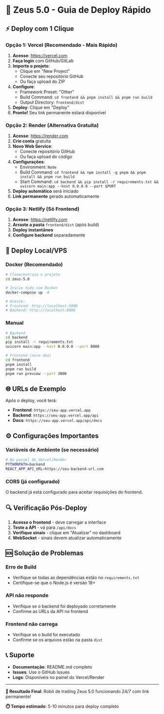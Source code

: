 # 🚀 Zeus 5.0 - Guia de Deploy Rápido

## ⚡ Deploy com 1 Clique

### Opção 1: Vercel (Recomendado - Mais Rápido)

1. **Acesse**: https://vercel.com
2. **Faça login** com GitHub/GitLab
3. **Importe o projeto**:
   - Clique em "New Project"
   - Conecte seu repositório GitHub
   - Ou faça upload do ZIP
4. **Configure**:
   - Framework Preset: "Other"
   - Build Command: `cd frontend && pnpm install && pnpm run build`
   - Output Directory: `frontend/dist`
5. **Deploy**: Clique em "Deploy"
6. **Pronto!** Seu link permanente estará disponível

### Opção 2: Render (Alternativa Gratuita)

1. **Acesse**: https://render.com
2. **Crie conta** gratuita
3. **Novo Web Service**:
   - Conecte repositório GitHub
   - Ou faça upload do código
4. **Configurações**:
   - Environment: `Node`
   - Build Command: `cd frontend && npm install -g pnpm && pnpm install && pnpm run build`
   - Start Command: `cd backend && pip install -r requirements.txt && uvicorn main:app --host 0.0.0.0 --port $PORT`
5. **Deploy automático** será iniciado
6. **Link permanente** gerado automaticamente

### Opção 3: Netlify (Só Frontend)

1. **Acesse**: https://netlify.com
2. **Arraste a pasta** `frontend/dist` (após build)
3. **Deploy instantâneo**
4. **Configure backend** separadamente

## 🔧 Deploy Local/VPS

### Docker (Recomendado)
```bash
# Clone/extraia o projeto
cd zeus-5.0

# Inicie tudo com Docker
docker-compose up -d

# Acesse:
# Frontend: http://localhost:3000
# Backend: http://localhost:8000
```

### Manual
```bash
# Backend
cd backend
pip install -r requirements.txt
uvicorn main:app --host 0.0.0.0 --port 8000

# Frontend (nova aba)
cd frontend
pnpm install
pnpm run build
pnpm run preview --port 3000
```

## 🌐 URLs de Exemplo

Após o deploy, você terá:
- **Frontend**: `https://seu-app.vercel.app`
- **Backend**: `https://seu-app.vercel.app/api`
- **Docs**: `https://seu-app.vercel.app/api/docs`

## ⚙️ Configurações Importantes

### Variáveis de Ambiente (se necessário)
```bash
# No painel do Vercel/Render
PYTHONPATH=backend
REACT_APP_API_URL=https://seu-backend-url.com
```

### CORS (já configurado)
O backend já está configurado para aceitar requisições do frontend.

## 🔍 Verificação Pós-Deploy

1. **Acesse o frontend** - deve carregar a interface
2. **Teste a API** - vá para `/api/docs`
3. **Verifique sinais** - clique em "Atualizar" no dashboard
4. **WebSocket** - sinais devem atualizar automaticamente

## 🆘 Solução de Problemas

### Erro de Build
- Verifique se todas as dependências estão no `requirements.txt`
- Certifique-se que o Node.js é versão 18+

### API não responde
- Verifique se o backend foi deployado corretamente
- Confirme as URLs da API no frontend

### Frontend não carrega
- Verifique se o build foi executado
- Confirme se os arquivos estão na pasta `dist`

## 📞 Suporte

- **Documentação**: README.md completo
- **Issues**: Use o GitHub Issues
- **Logs**: Disponíveis no painel do Vercel/Render

---

**🎯 Resultado Final**: Robô de trading Zeus 5.0 funcionando 24/7 com link permanente!

**⏱️ Tempo estimado**: 5-10 minutos para deploy completo

